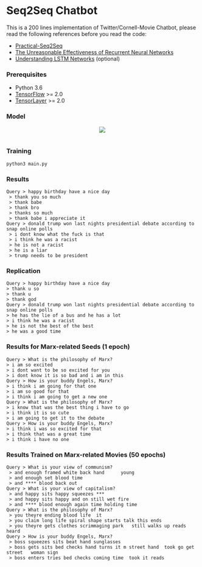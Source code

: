 # Seq2Seq Chatbot

This is a 200 lines implementation of Twitter/Cornell-Movie Chatbot, please read the following references before you read the code:

- [Practical-Seq2Seq](http://suriyadeepan.github.io/2016-12-31-practical-seq2seq/)
- [The Unreasonable Effectiveness of Recurrent Neural Networks](http://karpathy.github.io/2015/05/21/rnn-effectiveness/)
- [Understanding LSTM Networks](http://colah.github.io/posts/2015-08-Understanding-LSTMs/) (optional)

### Prerequisites

- Python 3.6
- [TensorFlow](https://github.com/tensorflow/tensorflow) >= 2.0
- [TensorLayer](https://github.com/zsdonghao/tensorlayer) >= 2.0

### Model

<table class="image">
<div align="center">
    <img src="http://suriyadeepan.github.io/img/seq2seq/seq2seq2.png"/>  
    <br>  
    <em align="center"></em>  
</div>
</table>

### Training

```
python3 main.py
```


### Results

```
Query > happy birthday have a nice day
 > thank you so much
 > thank babe
 > thank bro
 > thanks so much
 > thank babe i appreciate it
Query > donald trump won last nights presidential debate according to snap online polls
 > i dont know what the fuck is that
 > i think he was a racist
 > he is not a racist
 > he is a liar
 > trump needs to be president
 ```
 
 ### Replication
 
 ```
Query > happy birthday have a nice day
 > thank u so 
 > thank u
 > thank god
Query > donald trump won last nights presidential debate according to snap online polls
 > he has the lie of a bus and he has a lot
 > i think he was a racist
 > he is not the best of the best
 > he was a good time
 ```
 
 
 ### Results for Marx-related Seeds (1 epoch)
 
 ```
 Query > What is the philosophy of Marx?
 > i am so excited
 > i dont want to be so excited for you 
 > i dont know it is so bad and i am in this   
Query > How is your buddy Engels, Marx?
 > i think i am going for that one   
 > i am so good for that 
 > i think i am going to get a new one
 Query > What is the philosophy of Marx?
 > i know that was the best thing i have to go
 > i think it is so cute 
 > i am going to get it to the debate  
Query > How is your buddy Engels, Marx?
 > i think i was so excited for that 
 > i think that was a great time
 > i think i have no one
```

### Results Trained on Marx-related Movies (50 epochs)

```
Query > What is your view of communism?
 > and enough framed white back hand      young
 > and enough set blood time 
 > and **** blood back out  
Query > What is your view of capitalism?
 > and happy sits happy squeezes *** 
 > and happy sits happy and on still wet fire  
 > and **** blood enough again time holding time   
Query > What is the philosophy of Marx?
 > you theyre ending blood life  it   
 > you claim long life spiral shape starts talk this ends 
 > you theyre gets clothes scrimmaging park   still walks up reads  heard 
Query > How is your buddy Engels, Marx?
 > boss squeezes sits beat hand sunglasses  
 > boss gets sits bed checks hand turns it m street hand  took go get street   woman sign
 > boss enters tries bed checks coming time  took it reads 
```
